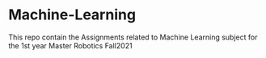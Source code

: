 # Machine-Learning
This repo contain the Assignments related to Machine Learning subject for the 1st year Master Robotics Fall2021
